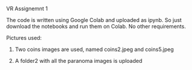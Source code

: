 VR Assignemnt 1

The code is written using Google Colab and uploaded as ipynb.
So just download the notebooks and run them on Colab.
No other requirements.

Pictures used:
1) Two coins images are used, named coins2.jpeg and coins5.jpeg

2) A folder2 with all the paranoma images is uploaded 
